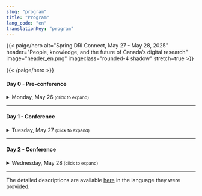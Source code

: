 ```yaml
---
slug: "program"
title: "Program"
lang_code: "en"
translationKey: "program"
---
```

{{< paige/hero
    alt="Spring DRI Connect, May 27 - May 28, 2025"
    header="People, knowledge, and the future of Canada’s digital research"
    image="header_en.png"
    imageclass="rounded-4 shadow"
    stretch=true >}}

{{< /paige/hero >}}

#### Day 0 - Pre-conference

<details>
  <summary class="h5">Monday, May 26<small class="text-muted d-print-none"> (click to expand)</small></summary>
  <div class="container">
    <div class="row mt-2">
      <div class="col-3 col-sm-2 bg-primary text-white">Time</div>
      <div class="col-2 bg-primary text-white">Location</div>
      <div class="col bg-primary text-white">Description</div>
    </div>
    <div class="row my-3">
      <div class="col-3 col-sm-2 text-nowrap">
        1:30 pm
        <span class="d-inline d-lg-none"><br /></span>
        (3 hours)
      </div>
      <div class="col-3 col-sm-2">École de technologie supérieure</div>
      <div class="col">
      <details>
          <summary class="h6">Magic Castle Workshop</summary>
          <p>
            <a href="https://docs.google.com/forms/d/e/1FAIpQLSdkUnZFEvWUTUX4naHZSx_pGKOjP5MA_j3GhVXdR9ebpIHU7w/viewform" target="_blank">Registration form</a>
          </p>
        </details>
        </div>
    </div>
  </div>
</details>

<hr />

#### Day 1 - Conference

<details>
  <summary class="h5">Tuesday, May 27<small class="text-muted d-print-none"> (click to expand)</small></summary>
  <div class="container">
    <div class="row mt-2">
      <div class="col-3 col-sm-2 bg-primary text-white">Time</div>
      <div class="col-3 col-sm-2 bg-primary text-white">Room</div>
      <div class="col bg-primary text-white">Description</div>
    </div>
    <div class="row my-3">
      <div class="col-3 col-sm-2 text-nowrap">
        8:00 am
        <span class="d-inline d-lg-none"><br /></span>
        (60 min)
      </div>
      <div class="col-3 col-sm-2">Atrium</div>
      <div class="col">Registration</div>
    </div>
    <div class="row my-4" >
      <div class="col-3 col-sm-2 text-nowrap">
        9:00 am
        <span class="d-inline d-lg-none"><br /></span>
        (30 min)
      </div>
      <div class="col-3 col-sm-2">BMO Amphitheatre</div>
      <div class="col">Opening Remarks</div>
    </div>
    <div class="row my-5.8" > <!--"row my-5" yields un expected spaces.-->
      <div class="col-3 col-sm-2 text-nowrap">
        9:30 am
        <span class="d-inline d-lg-none"><br /></span>
        (60 min)
      </div>
      <div class="col-3 col-sm-2">BMO Amphitheatre</div>
      <div class="col">
        <details>
          <summary class="h6">Keynote - AI’s role in digital research, ethical considerations in AI adoption, or data-driven decision-making in research environments
          </summary>
          <p>
            Dr. Sidney Shapiro, Business Analytics Professor and AI Researcher at the University of Lethbridge
          </p>
          <p>
          Artificial intelligence (and more recently, Generative AI) is rapidly transforming research across disciplines in Canada—shaping how studies are designed, how data is analyzed, and how knowledge is produced. This evolution is bringing about fundamental changes to research workflows, methods, and infrastructure. At the same time, it raises critical questions about how public research institutions can engage with AI meaningfully and sustainably, particularly in the context of growing disparities in digital research capacity.
          </p>
          <p>
          This keynote will examine the current and emerging role of AI in Canadian research, with a focus on infrastructure challenges and strategic considerations. While private industry has advanced rapidly in developing generative AI technologies using vast computational resources, academic institutions face structural limitations that affect their ability to keep pace. Limited access to high-performance computing, specialized engineering expertise, and integrated systems continues to restrict what public institutions can build, implement, or study. As generative AI becomes both a method for research and a subject of research itself, the question becomes: what infrastructure and strategy are needed to support this work in the academic context?
         </p>
         <p>
         The talk will highlight how AI is being used as a research tool to support discovery, enhance analysis, and enable new forms of scholarly communication. It will also address the increasing significance of generative AI as an object of research, with active inquiry taking place across domains such as ethics, linguistics, education, and computational science. This dual role presents a set of unique challenges for research planning, funding, and institutional coordination.
         </p>
         <p>
         Key issues to be addressed include uneven access to advanced computing infrastructure, gaps in workforce readiness, and the growing need for national coordination around shared resources such as compute, data, and software. The session will also explore how institutional and policy frameworks can support responsible AI adoption, with attention to governance, training, and ethical oversight. The keynote will conclude by outlining strategic priorities for building sustainable AI capacity in Canada's research ecosystem. These priorities extend beyond technical infrastructure to include talent development, interdisciplinary collaboration, and investment models that reflect both the promise and the complexity of AI in research.
          </p>
         </details>
       </div>
    </div>
    <div class="row my-3" style="background-color: rgba(255, 192, 0, 0.1)">
      <div class="col-3 col-sm-2 text-nowrap">
        10:30
        <span class="d-inline d-lg-none"><br /></span>
        (30 min)
      </div>
      <div class="col-3 col-sm-2">Atrium</div>
      <div class="col">Break</div>
    </div>
    <div class="row my-3">
      <div class="col-3 col-sm-2 text-nowrap">
        11:00 am
        <span class="d-inline d-lg-none"><br /></span>
        (15 min)
      </div>
      <div class="col-3 col-sm-2">BMO Amphitheatre</div>
      <div class="col">
        <details>
          <summary class="h6">Strengthening Global Training and Skills Development Partnerships: The ARDC-Alliance Staff Exchange Initiative
          </summary>
          <p>
            Catherine Di Vita, Training Coordinator, Digital Research Alliance of Canada; Kathryn Unsworth, Manager, Skilled Workforce Development, Australian Research Data Commons
          </p>
          <p>
            This presentation explores the staff exchange between the Alliance and the Australian Research Data Commons. We’ll provide an overview of both organizations, share priorities and insights from the first exchange, highlight progress to date, and outline plans to deepen international collaboration in DRI training and workforce development in both jurisdictions.
          </p>
        </details>
      </div>
    </div>
    <div class="row my-3">
      <div class="col-3 col-sm-2 text-nowrap">
        11:15 am
        <span class="d-inline d-lg-none"><br /></span>
        (15 min)
      </div>
      <div class="col-3 col-sm-2">BMO Amphitheatre</div>
      <div class="col">
        <details>
          <summary class="h6">Optimizing Training Reporting in Canada's Digital Research Infrastructure ecosystem: An ACENET led Pilot Project
          </summary>
          <p>
            Ines Hessler, CTO, ACENET
          </p>
          <p>
            Over the past decade, training has become an increasingly important part of our mission, with demand continuing to grow. To enhance our offerings and better leverage the data we collect, we launched a pilot project aimed at streamlining and standardizing training data collection and reporting processes. Since we don’t yet have full confidence in which metrics will best meet the Alliance’s national reporting needs, this project also includes a collaborative component to align our approach with broader Federation expectations.
          </p>
        </details>
      </div>
    </div>
    <div class="row my-3">
      <div class="col-3 col-sm-2 text-nowrap">
        11:30 am
        <span class="d-inline d-lg-none"><br /></span>
        (15 min)
      </div>
      <div class="col-3 col-sm-2">BMO Amphitheatre</div>
        <div class="col">
          <details>
            <summary class="h6">User Certification: Let's do it!
            </summary>
            <p>
              Sergey Mashchenko, High Performance Computing Technical Consultant at SHARCNET, and Paul Preney, High Performance Computing Technical Consultant at the University of Windsor
            </p>
            <p>
              In this presentation, we will discuss pros and cons of requiring users to go through a certification procedure. This can be a good way to force users to get some basic training, reducing a waste of the computing and staff resources.
            </p>
          </details>
        </div>
    </div>
    <div class="row my-3" >
      <div class="col-3 col-sm-2 text-nowrap">
        <span class="d-inline d-lg-none"><br /></span>
        11:45 AM
        <span class="d-inline d-lg-none"><br /></span>
        (15 min)
        </div>
      <div class="col-3 col-sm-2">BMO Amphitheatre</div>
        <div class="col">
          <details>
            <summary class="h6">Redefining Training Discovery: An Introduction to Explora, the New Training Portal
            </summary>
            <p>
              Catherine Di Vita, Training Coordinator, Digital Research Alliance of Canada; Ramses van Zon, HPC Systems Analyst, SciNet/ Chair, National Training Coordination Council; Chris Want, Programmer/Analyst, University of Alberta
            </p>
            <p>
              This presentation will cover the development of Explora, the National Training Discovery Portal, focusing on phase one: a centralized platform for the discovery of national DRI training events. We will demo Explora, discuss the need for wider access to training, development challenges, and invite community feedback to shape future versions.
            </p>
          </details>
        </div>
    </div>
    <div class="row my-3" style="background-color: rgba(255, 192, 0, 0.1)">
      <div class="col-3 col-sm-2 text-nowrap">
        12 PM
        <span class="d-inline d-lg-none"><br /></span>
        (60 min)
      </div>
      <div class="col-3 col-sm-2">Atrium</div>
      <div class="col">Lunch</div>
    </div>
    <div class="row my-3" >
      <div class="col-3 col-sm-2 text-nowrap" > 1pm (75min )
      </div>
      <div class="col-3 col-sm-2"></div>
      <div class="col"></div>
    </div>
    <details><!--start of Stream 1 details-->
      <summary class="h6"><strong>Stream 1: Advancing HPC</strong>
          </summary>
   <div class="row my-3" >
      <div class="col-3 col-sm-2 text-nowrap">
        1:00 PM
        <span class="d-inline d-lg-none"><br /></span>
        (30 min)
      </div>
      <div class="col-3 col-sm-2">BMO Amphitheatre</div>
      <div class="col">
        <details>
            <summary class="h6">The Future of HPC in the age of AI (AI clusters vs HPC systems. Are we ready?)
            </summary>
            <p>
              Roman Baranowski, DRI Software Architect, ARC UBC; Jeff Albert, Manager and Architect, Advanced Research Computing Infrastructure, University of Victoria
            <p>
              In this talk /panel discussion I/we would like to talk/discuss about the architectural differences between AI and 'typical' HPC based workflows and try to address the challenges we are facing and find a path forward.  We as an Alliance Community have to be ready .... so let's talk....
            </p>
          </details>
      </div>
    </div>
    <div class="row my-3" >
      <div class="col-3 col-sm-2 text-nowrap"> 1:30 PM
        <span class="d-inline d-lg-none"><br /></span>
        (15 min)
      </div>
      <div class="col-3 col-sm-2">BMO Amphitheatre</div>
      <div class="col">
        <details>
            <summary class="h6">Kubernetes as a Natural Evolution of HPC: Complementing, Not Competing
            </summary>
            <p>
              Shaun Bathgate, Senior Advanced Research Computing Systems Administrator, University of Victoria
            </p>
            <p>
              Kubernetes supports interactive services, microservice architectures, and ephemeral workloads. This talk shows how it complements traditional HPC by expanding workload types and improving deployment flexibility, while preserving the strengths of HPC in batch scheduling and computational throughput across research institutions.
            </p>
          </details>
      </div>
    </div>
    <div class="row my-3" >
      <div class="col-3 col-sm-2 text-nowrap">
        1:45 PM
        <span class="d-inline d-lg-none"><br /></span>
        (15 min)
      </div>
      <div class="col-3 col-sm-2">BMO Amphitheatre</div>
      <div class="col">
        <details>
          <summary class="h6">Beyond MPI And OpenMP: Teaching Parallel Programming in Modern Research Computing</summary>
          <p>
            Alex Razoumov, Research Solutions Lead, Research Computing, Simon Fraser University
          </p>
          <p>
            Since 2017, our parallel programming training has shifted from MPI/OpenMP to higher-level languages like Chapel, Julia, and Python. These courses cover parallelism across cores, nodes, and GPUs, offering scalable, easy-to-learn solutions for novice users -- without sacrificing the performance of traditional HPC frameworks.
          </p>
        </details>
      </div>
    </div>
    <div class="row my-3" >
      <div class="col-3 col-sm-2 text-nowrap">
        2:00 PM
        <span class="d-inline d-lg-none"><br /></span>
        (15 min)
      </div>
      <div class="col-3 col-sm-2">BMO Amphitheatre</div>
      <div class="col">
        <details>
          <summary class="h6">Research Computing and Data Storage at Scale: 10 Years, 140+ Webinars
          </summary>
          <p>
            Alex Razoumov, Research Solutions Lead, Research Computing, Simon Fraser University
          </p>
          <p>
            In our research computing webinars we have covered numerous tools that enhance simulation and data management workflows. This talk highlights four standout HPC+RDM tools: in-situ visualization, lossy 3D compression, distributed dataset storage with git-annex, and DAR (Disk ARchiver).
          </p>
        </details>
      </div>
    </div>
   </details><!--end of Stream 1 details-->
    <div class="row my-3" >
      <div class="col-3 col-sm-2 text-nowrap" >
      </div>
      <div class="col-3 col-sm-2"></div>
      <div class="col"></div>
    </div>
    <details><!--start of Stream 2 details-->
     <summary class="h6"><strong>Stream 2: Supporting excellence</strong>
          </summary>
    <div class="row my-3" >
      <div class="col-3 col-sm-2 text-nowrap">
        1:00 PM
        <span class="d-inline d-lg-none"><br /></span>
        (30 min)
      </div>
      <div class="col-3 col-sm-2">MB 3.435</div>
      <div class="col">
        <details>
            <summary class="h6">An open-minded discussion about communication to the research community
            </summary>
            <p>
              Marie-Helene Burle, Research Solutions Specialist, Simon Fraser University
            </p>
            <p>
              The Alliance has two important audiences: stake holders and researchers. Stake holders because without money nothing can be done; researchers because without them what’s the point? While communication to stake holders is mature, communication to the research community is lacking. I invite you to a roundtable to discuss this.
            </p>
          </details>
      </div>
    </div>
    <div class="row my-3" >
      <div class="col-3 col-sm-2 text-nowrap"> 1:30 PM
        <span class="d-inline d-lg-none"><br /></span>
        (15 min)
      </div>
      <div class="col-3 col-sm-2">MB 3.435</div>
      <div class="col">
        <details>
            <summary class="h6">Know Your Clients: Through the Traces of their Work
            </summary>
            <p>
              Mark Hahn, System Admin, Sharcnet-McMaster, Compute Ontario
            </p>
            <p>
              Understanding the researchers’ needs is critical to providing the infrastructure that enable them to maximize their contributions to their respective research areas. When researchers use DRAC resources they leave traces about their needs and successes. This starts with their user and group account details but extends out into their job records and research outputs. What can we tell about the needs and successes of our researchers by aggregating data from the various information sources that we currently have (e.g. user profiles, allocations, job records, publications, support tickets, etc) and what else could we learn by implementing new data collections that would give us more fine grained access to other key properties of research production (e.g. storage use, software utilization, job performance metrics, training registrations and outcomes, etc).
            </p>
          </details>
      </div>
    </div>
    <div class="row my-3" >
      <div class="col-3 col-sm-2 text-nowrap">
        1:45 PM
        <span class="d-inline d-lg-none"><br /></span>
        (15 min)
      </div>
      <div class="col-3 col-sm-2">MB 3.435</div>
      <div class="col">
        <details>
          <summary class="h6">Optimising Resource Utilisation in HPC: Tackling Waste in the Alliance Ecosystem</summary>
          <p>
            Moïra Dion, Analyst, Calcul Québec; Hélène Gingras, Analyst, Calcul Québec
          </p>
          <p>
            This talk explores resource waste in the Alliance ecosystem, focusing on Narval’s CPU, GPU, and memory inefficiencies. A three-month project identified 125 over-consumers, estimated waste costs at $88,605, and implemented improvements like educational resources and streamlined workflows to enhance resource utilization and user engagement.
          </p>
        </details>
      </div>
    </div>
    <div class="row my-3"  >
      <div class="col-3 col-sm-2 text-nowrap">
        2:00 PM
        <span class="d-inline d-lg-none"><br /></span>
        (15 min)
      </div>
      <div class="col-3 col-sm-2">MB 3.435</div>
      <div class="col">
        <details>
          <summary class="h6">Monitoring GPU utilization and waste management best practices (Accelerator Working Group)
          </summary>
          <p>
            Nikolai Sergueev, HPC Analyst, Calcul Québec/Université de Montréal
          </p>
          <p>
            <a href="https://docs.google.com/document/d/1vwas1KKeEDDf3PYVAfx1Auxsg-OQdRHx/edit?usp=sharing&ouid=109991764007851235677&rtpof=true&sd=true" target="_blank">Click here for the full description</a>
          </p>
        </details>
      </div>
    </div>
   </details><!--end of Stream 2 details-->
        <div class="row my-3" >
      <div class="col-3 col-sm-2 text-nowrap" >
      </div>
      <div class="col-3 col-sm-2"></div>
      <div class="col"></div>
    </div>
    <details><!--start of Stream 3 details-->
     <summary class="h6"><strong>Stream 3: Platforms for progress</strong>
          </summary>
    <div class="row my-3" >
      <div class="col-3 col-sm-2 text-nowrap">
        1:00 PM
        <span class="d-inline d-lg-none"><br /></span>
        (30 min)
      </div>
      <div class="col-3 col-sm-2">MB 3.445</div>
      <div class="col">
        <details>
            <summary class="h6">The Colibri Initiative: Towards Accessible Cloud Services
            </summary>
            <p>
              Sarah Cameron-Pesant, Advanced Research Computing Analyst - Humanities and Social Sciences Specialist, Calcul Québec / Université du Québec à Montréal; Lydia Vermeyden, Director for the development of new research services, Calcul Québec
            </p>
            <p>
              A strong need has been identified in the research community for ready-to-use open-source software that facilitates inter-institutional collaboration. The Colibri initiative is led by Calcul Québec to develop new, more accessible cloud services for researchers who do not have the technical skills or resources to use our current services.
            </p>
          </details>
      </div>
    </div>
    <div class="row my-3" >
      <div class="col-3 col-sm-2 text-nowrap"> 1:30 PM
        <span class="d-inline d-lg-none"><br /></span>
        (15 min)
      </div>
      <div class="col-3 col-sm-2">MB 3.445</div>
      <div class="col">
        <details>
            <summary class="h6">Does your DMP Template Needs a Refresh? A Cyber-Aware Approach to RDM
            </summary>
            <p>
              Luc Letarte, Research Cybersecurity and Compliance Specialist, UBC
            </p>
            <p>
              Data Management Plans (DMPs) – they seem simple, but are they? How can we navigate the complexities of data security? How can we design a one-size-fits-all template for diverse research needs while ensuring requirements are met? In today's digital age, the requirements for DMPs have evolved, with a heightened focus on cybersecurity, privacy, and compliance. In this lightning talk, we will present a summary of our updates to modernize the UBC DMP template with emphasize data security in mind, as well as meeting the increasing demands of funding agencies and regulatory bodies.
            </p>
          </details>
      </div>
    </div>
    <div class="row my-3" >
      <div class="col-3 col-sm-2 text-nowrap">
        1:45 PM
        <span class="d-inline d-lg-none"><br /></span>
        (15 min)
      </div>
      <div class="col-3 col-sm-2">MB 3.445</div>
      <div class="col">
        <details>
          <summary class="h6">DMP Assistant: Stable Present, Evolving Future</summary>
          <p>
            Marcus Closen, Product Lead, Data Management Planning, Digital Research Alliance of Canada
          </p>
          <p>
            DMP Assistant is the Canadian solution for data management planning. It provides a national, bi-lingual platform for Canadian researchers. This presentation considers the past, present, and future of DMP in Canada and the potential of greater collaboration between platforms like DMP Assistant and other DRI assets in the space.
          </p>
        </details>
      </div>
    </div>
    <div class="row my-3" >
      <div class="col-3 col-sm-2 text-nowrap">
        2:00 PM
        <span class="d-inline d-lg-none"><br /></span>
        (15 min)
      </div>
      <div class="col-3 col-sm-2">MB 3.445</div>
      <div class="col">
        <details>
          <summary class="h6">Adapting Open-Source: A Learning Opportunity for Research Support and Developers Alike
          </summary>
          <p>
            Danica Evering, Research Data Management Specialist, McMaster University and Richie Motorgeanu, Learning Resource Development Assistant, Sherman Centre for Digital Scholarship, McMaster University
          </p>
          <p>
            More researchers than ever are accessing digital research infrastructure and services: Advanced Research Computing, Research Data Management, and Research Software Development. Using our newly developed README Creator tool as a case study, this interactive talk explores the challenges and benefits of adapting open-source software as a multidisciplinary team of research support staff and students. We’ll end with a group discussion about researcher needs which could be addressed through open-source tools, training, or documentation and how we can collaborate across pillars while providing hands-on learning opportunities for future professionals.
          </p>
        </details>
      </div>
    </div>
    </details><!--end of Stream 3 details-->
    <div class="row my-3" style="background-color: rgba(255, 192, 0, 0.1)">
      <div class="col-3 col-sm-2 text-nowrap">
        2:15 PM
        <span class="d-inline d-lg-none"><br /></span>
        (30 min)
      </div>
      <div class="col-3 col-sm-2">Atrium</div>
      <div class="col">Break</div>
    </div>
    <div class="row my-3" >
      <div class="col-3 col-sm-2 text-nowrap">
        2:45 PM
        <span class="d-inline d-lg-none"><br /></span>
        (30 min)
      </div>
      <div class="col-3 col-sm-2">BMO Amphitheatre</div>
      <div class="col">
        <details>
          <summary class="h6">Research Data Management Demystified: Your Questions, Our Answers!
          </summary>
          <p>
            Amanda Tomé, Marcus Closen, Tristan Kuehn, Natalie Williams, Lee Wilson, RDM, Digital Research Alliance of Canada, and Caroline Baril, Calcul Québec
          </p>
          <p>
            The AMA (Ask Me Anything) style interactive session about research data management (RDM) practices and services will facilitate discussion, dispel myths about RDM practices, and foster mutual understanding between colleagues. The goal is to create greater connection and understanding between the different functional areas of the DRI ecosystem, to identify avenues for collaboration between RDM and other areas, and to understand gaps in knowledge that need further investigation.
          </p>
        </details>
      </div>
    </div>
    <div class="row my-3" >
      <div class="col-3 col-sm-2 text-nowrap">
        3:15 PM
        <span class="d-inline d-lg-none"><br /></span>
        (15 min)
      </div>
      <div class="col-3 col-sm-2">BMO Amphitheatre</div>
      <div class="col">
        <details>
          <summary class="h6">What Really Happens at FRDR? An Overview of Curation and Preservation Services
          </summary>
          <p>
            Natalie Williams, Curation Services Lead and Amanda Tomé, Preservation Coordinator, Digital Research Alliance of Canada
          <p>
            Representatives from the FRDR service team will discuss how curation and preservation activities prevent common issues with data reuse, extending the life and utility of research data.
          </p>
        </details>
      </div>
    </div>
    <div class="row my-3" >
      <div class="col-3 col-sm-2 text-nowrap">
        3:30 PM
        <span class="d-inline d-lg-none"><br /></span>
        (15 min)
      </div>
      <div class="col-3 col-sm-2">BMO Amphitheatre</div>
      <div class="col">
        <details>
          <summary class="h6">Building an Inter-Institutional and Cross-Functional Research Data Management Community: From Strategy to Implementation
          </summary>
          <p>
            Anneliese Eber, Research Data Management Librarian, University of Waterloo; Jennifer Abel, Research Data Management Librarian, University of Calgary; Michael Steeleworthy, Research Data Management Librarian, Wilfrid Laurier University
          </p>
          <p>
            During a nationwide workshop at the University of Waterloo, participants from libraries, research offices, and IT departments engaged in dynamic discussion sharing strategies and challenges to strengthen the digital research infrastructure community. This session will highlight key actionable recommendations from the workshop and foster discussion to continue this collaborative work.
          </p>
        </details>
      </div>
    </div>
     <div class="row my-3" >
      <div class="col-3 col-sm-2 text-nowrap">
        3:45 PM
        <span class="d-inline d-lg-none"><br /></span>
        (15 min)
      </div>
      <div class="col-3 col-sm-2">BMO Amphitheatre</div>
      <div class="col">
        <details>
          <summary class="h6">Laying the Foundation: The Pilot National Research Data Management Jumpstart
          </summary>
          <p>
            Jennifer Abel, Research Data Management Librarian, University of Calgary
          </p>
          <p>
            RDM Jumpstart is a free national program which introduces attendees to best practices in RDM using common tools to support research transparency and reproducibility. The pilot offering was held in May 2025. We will explore the motivations behind the program and how it works, as well as sharing preliminary feedback.
          </p>
        </details>
      </div>
    </div>
      <div class="row my-3" >
      <div class="col-3 col-sm-2 text-nowrap">
        4:00 PM
        <span class="d-inline d-lg-none"><br /></span>
        (15 min)
      </div>
      <div class="col-3 col-sm-2">BMO Amphitheatre</div>
      <div class="col">
        <details>
          <summary class="h6">Has Magic? False: File Format Signature Development for Research Data Formats
          </summary>
          <p>
            Amanda Tomé, Preservation Coordinator, Digital Research Alliance of Canada
          </p>
          <p>
            Understanding file formats is one of the first steps in determining preservation capabilities and risk to long-term access. However, digital preservation identification tools fail to identify many file formats associated with research data creating a barrier to an important initial step in the preservation process. This presentation will describe the ongoing work undertaken by the digital preservation team to develop file format signatures to help identify file formats found in the Federated Research Data Repository (FRDR). It also seeks to solicit feedback from the broader DRI community on other possible approaches to file format identification work.
          </p>
        </details>
      </div>
    </div>
      <div class="row my-3" >
      <div class="col-3 col-sm-2 text-nowrap">
        4:30 pm
      </div>
      <div class="col-3 col-sm-2">ÉTS</div>
      <div class="col">
        <details>
          <summary class="h6">Visit of supercomputers with Calcul Québec
          </summary>
          <p>
            <a href="https://events.myconferencesuite.com/ETSTours/reg/landing/" target="_blank">Registration form</a>
          </p>
        </details>
      </div>
    </div>
    <div class="row my-3" >
      <div class="col-3 col-sm-2 text-nowrap">
        6 pm
      </div>
      <div class="col-3 col-sm-2">Wienstein & Gavino's 1434 Crescent St, Montreal, Quebec H3G 2B6</div>
      <div class="col">DRI Connect Dinner</div>
    </div>
  </div>
</details>

<hr />

#### Day 2 - Conference

<details>
  <summary class="h5">Wednesday, May 28<small class="text-muted d-print-none"> (click to expand)</small></summary>
  <div class="container">
    <div class="row mt-2">
      <div class="col-3 col-sm-2 bg-primary text-white">Time</div>
      <div class="col-3 col-sm-2 bg-primary text-white">Room</div>
      <div class="col bg-primary text-white">Description</div>
    </div>
      <div class="row my-3" >
      <div class="col-3 col-sm-2 text-nowrap">
        9:00 AM
        <span class="d-inline d-lg-none"><br /></span>
        (60 min)
      </div>
      <div class="col-3 col-sm-2">BMO Amphitheatre</div>
      <div class="col">
        <details>
          <summary class="h6">Keynote - Health Sciences in the digital age
          </summary>
          <p>
            Dr. Guillaume Bourque, Professor in the Department of Human Genetics and Director of Bioinformatics at the McGill Genome Center. Board Director, Digital Research Alliance of Canada.
          </p>
          <p>
            <a href="https://alliancecan.ca/en/about/board-directors/guillaume-bourque" target="_blank">Link to bio</a>
          </p>
          <p>
          High-throughput technologies are transforming biomedical research by enabling the detailed characterization of individual genomes and cellular molecular processes at unprecedented resolution. When paired with advances in machine learning and artificial intelligence, these technologies hold immense promise for driving innovation in health sciences and improving healthcare outcomes. However, realizing this potential requires overcoming significant challenges in data management, software infrastructure, and computational resources. Here, I will present key initiatives addressing some of these challenges. The Global Alliance for Genomics and Health (GA4GH)—a not-for-profit alliance of over 500 organizations—is developing technical standards, policy frameworks, and tools to promote the responsible, voluntary, and secure use of genomic and related health data worldwide. I will also present SecureData4Health, a secure cloud-based infrastructure designed to support the analysis and sharing of genomic and health data. It builds on existing capabilities in Ontario through HPC4Health and adds a new compute node in Québec to enhance national capacity. Finally, I will introduce the Pan-Canadian Genome Library (PCGL), a landmark initiative unifying Canada’s human genome sequencing effort. PCGL establishes a centralized, federated data management system aligned with international standards and respectful of jurisdictional and cultural constraints around human genetic data. It supports both retrospective and new projects, ensuring long-term archival, accessibility, and integration of genomic, clinical, and phenotypic data. Together, these efforts lay the foundation for a robust, secure, and collaborative ecosystem that will accelerate genomic research and improve health outcomes across Canada and beyond.
          </p>
        </details>
      </div>
    </div>
    <div class="row my-3" >
    <div class="col-3 col-sm-2 text-nowrap">
        10:00 AM
        <span class="d-inline d-lg-none"><br /></span>
        (15 min)
      </div>
      <div class="col-3 col-sm-2">BMO Amphitheatre</div>
      <div class="col">
        <details>
          <summary class="h6">Humanities and Social Sciences Digital Research Infrastructure in Canada: Current State and Future Directions
          </summary>
          <p>
            Alyssa Arbuckle, Research Infrastructure Grants Officer; James MacGregor, Director, Research Infrastructure & Development
          </p>
          <p>
            <p>
            Recently the Canadian Research Knowledge Network and Érudit collaborated to survey humanities and social sciences (HSS) digital research infrastructure (DRI) in Canada. This presentation focuses on areas of confluence in HSS DRI, including the integration of PIDs through the Canadian PID Advisory Committee, coordinated by the Alliance with others.
          </p>
          </p>
        </details>
      </div>
    </div>
    <div class="row my-3" ><!--"row my-5" yields un expected spaces.-->
      <div class="col-3 col-sm-2 text-nowrap" >
        10:15 AM
        <span class="d-inline d-lg-none"><br /></span>
        (15 min)
      </div>
      <div class="col-3 col-sm-2">BMO Amphitheatre</div>
      <div class="col">
        <details>
          <summary class="h6">Qualitative supports and software for Humanities and Social Sciences (HSS) Researchers
          </summary>
          <p>
            Lina Harper, Humanities and Social Sciences Analyst, McGill; Jérémie Dion, Coordinator of the LibreQDA project and PhD candidate in STS at UQAM
          </p>
          <p>
            <p>
            A high level, introductory overview of qualitative research and needs of HSS researchers. We look at the goals and challenges of qualitative methods, proprietary software, and conclude with a preview of open source software. LibreQDA (in beta) is being developed with the support of Calcul Quebec.
          </p>
          </p>
        </details>
      </div>
    </div>
    <div class="row my-3" style="background-color: rgba(255, 192, 0, 0.1)">
      <div class="col-3 col-sm-2 text-nowrap">
        10:30 (30 min)
      </div>
      <div class="col-3 col-sm-2">Atrium</div>
      <div class="col">Break</div>
    </div>
    <div class="row my-3">
      <div class="col-3 col-sm-2 text-nowrap" > 11:00 AM
        <span class="d-inline d-lg-none"><br /></span>
        (75 min)
      </div>
      <div class="col-3 col-sm-2"> </div>
      <div class="col"> </div>
    </div>
    <details><!--start of Stream 1 details-->
     <summary class="h6"><strong>Stream 1: Secure Foundations</strong>
          </summary>
    <div class="row my-3" >
      <div class="col-3 col-sm-2 text-nowrap">
        11:00 AM
        <span class="d-inline d-lg-none"><br /></span>
        (15 min)
      </div>
      <div class="col-3 col-sm-2">BMO Amphitheatre</div>
      <div class="col">
        <details>
            <summary class="h6">Sensitive Research Computing with SciNet4Health
            </summary>
            <p>
              Shawn Winnington-Ball, Manager, Information System Security, SciNet, University of Toronto; Yohai Meiron, Scientific Applications Analyst, SciNet, University of Toronto
            <p>
              We introduce a secure computing enclave at SciNet High-Performance Computing Consortium. Codenamed S4H, this environment is already available to groups at the University of Toronto as a pilot project. S4H aims to meet researchers’ needs for hosting and working with sensitive data, which SciNet’s main cluster, Niagara, does not accommodate. We’ll explain how S4H data are encrypted at rest and access is hardened, talk about the difficulties of providing isolation for different research groups on a shared system, and explore the different components that make it possible, such as key management and containerization mechanisms.  We will also focus on our adoption of the Cybersecurity Maturity Model Certification (CMMC) framework, describing our journey deciphering the complexities of the NIST 800-171 control set, crafting Plans of Action and Milestones for compliance gaps, and internal and external assessments to verify compliance.
            </p>
          </details>
      </div>
    </div>
    <div class="row my-3" >
      <div class="col-3 col-sm-2 text-nowrap"> 11:15 AM
        <span class="d-inline d-lg-none"><br /></span>
        (15 min)
      </div>
      <div class="col-3 col-sm-2">BMO Amphitheatre</div>
      <div class="col">
        <details>
            <summary class="h6">Secure Data for Health (SD4H), a secure Digital Research Cloud
            </summary>
            <p>
              Nathalie Aerens, SD4Health platform manager, McGill; Pierre-Olivier Quirion, SD4H tech Lead, McGill - CQ - SD4H
            </p>
            <p>
              The future of Canada’s digital research in health and genomics is relying on robust privacy and security safeguards. Data security has always been a concern for human genomics research, and since its progressive but intensive usage of the Canadian DRI infrastructure, different levels of pressure have been put on us, Alliance members, to make our infrastructure secure.
            </p>
            <p>
              Achieving robust security for human health projects is no longer a distant goal. New requirements, like the recent update to the NIH Genomic Data Sharing Policy, have made it a priority for research groups previously less concerned with this aspect. The old approach of neglecting security demands is not viable for many new research projects.
             </p>
             <p>
              SD4H is based on an OpenStack cloud infrastructure managed jointly by McGill's Canadian Center for Computational Genomics (C3G) and Calcul Québec. Advanced Research Computing, Research Data Management, and Research Software services are developed and deployed on this infrastructure, providing privacy and security for its users.
            </p>
          </details>
      </div>
    </div>
    <div class="row my-3" >
      <div class="col-3 col-sm-2 text-nowrap">
        11:30 AM
        <span class="d-inline d-lg-none"><br /></span>
        (15 min)
      </div>
      <div class="col-3 col-sm-2">BMO Amphitheatre</div>
      <div class="col">
        <details>
          <summary class="h6">Federated Identities for Scientific Platforms Using CILogon</summary>
          <p>
            Darren Boss, Senior Research Computing Analyst, University of Victoria
          </p>
          <p>
            CILogon is used to simplify access to platforms via the EduGain identity federation. It enables easy user authentication and sharing of enriched identity data across multiple applications. CILogon is already being used in platforms like DMP Assistant, and the Cloud Connect pilot with more platform integrations in the planning phase.
          </p>
        </details>
      </div>
    </div>
    <div class="row my-3" >
      <div class="col-3 col-sm-2 text-nowrap">
        11:45 AM
        <span class="d-inline d-lg-none"><br /></span>
        (15 min)
      </div>
      <div class="col-3 col-sm-2">BMO Amphitheatre</div>
      <div class="col">
        <details>
          <summary class="h6">API Security
          </summary>
          <p>
            Ryan McRonald, Cybersecurity Manager, UVic / Arbutus Site
          </p>
          <p>
            APIs are the backbone of modern applications enabling integration and communication between systems.  However, with great connectivity comes great responsibility.  This technical talk will delve into API security, exploring the risks exposed via APIs, the best practices for securing APIs, and how to implement API security measures based on work to secure our community cloud APIs.  Join us to learn how to fortify your APIs against common threats.
          </p>
        </details>
      </div>
    </div>
    <div class="row my-3" >
      <div class="col-3 col-sm-2 text-nowrap">
        12:00 PM
        <span class="d-inline d-lg-none"><br /></span>
        (15 min)
      </div>
      <div class="col-3 col-sm-2">BMO Amphitheatre</div>
      <div class="col">
        <details>
          <summary class="h6">Controlled Access Management (CAM) for Research Data Initiative
          </summary>
          <p>
            Victoria Smith, Data Governance & Ethics Lead, Digital Research Alliance of Canada
          </p>
          <p>
            This presentation will provide a brief overview of the Controlled Access Management (CAM) for Research Data Initiative, including outputs from Phase 1, and current and planned work. Applying the principles of open science in the context of sensitive and restricted access research involve challenges on different levels.
          </p>
        </details>
      </div>
    </div>
  </details><!--end of Stream 1 details-->
    <div class="row my-3" >
      <div class="col-3 col-sm-2 text-nowrap" >
      </div>
      <div class="col-3 col-sm-2"> </div>
      <div class="col"> </div>
    </div>
    <details><!--start of Stream 2 details-->
     <summary class="h6"><strong>Stream 2: Innovating systems</strong>
          </summary>
    <div class="row my-3" >
      <div class="col-3 col-sm-2 text-nowrap">
        11:00 AM
        <span class="d-inline d-lg-none"><br /></span>
        (15 min)
      </div>
      <div class="col-3 col-sm-2">MB 3.435</div>
      <div class="col">
        <details>
            <summary class="h6">MonarQ Taking Flight
            </summary>
            <p>
              Lydia Vermeyden, Director for the development of new research services, Calcul Québec
            <p>
              2025 is the international year for quantum science and technology, marking 100 years since the first official publication of quantum mechanics. At Calcul Québec we are celebrating with the launch of our quantum services on MonarQ, our 24 qubit quantum computer. But what is quantum computing, and is it really that different from managing the classical systems, software and data that we know and love? What happens if classical and quantum systems are connected together? We will be discussing these questions while sharing our extraordinary journey of launching quantum computing services at Calcul Québec, and the amazing team that has made it possible. After all, successfully facilitating the research of tomorrow is not just about the latest technology, it's about the people that make it happen.
            </p>
          </details>
      </div>
    </div>
    <div class="row my-3" >
      <div class="col-3 col-sm-2 text-nowrap"> 11:15 AM
        <span class="d-inline d-lg-none"><br /></span>
        (15 min)
      </div>
      <div class="col-3 col-sm-2">MB 3.435</div>
      <div class="col">
        <details>
            <summary class="h6">PennyLane-Calculquebec: Streamlining Quantum Algorithm Research on MonarQ
            </summary>
            <p>
              Samuel Richard, Calcul Québec
            <p>
              Calcul Québec developed PennyLane-CalculQuébec, a software plugin enabling hybrid quantum-classical workflows on MonarQ, Canada's 24-qubit quantum computer by Anyon Systems. This session introduces key plugin features and an overview of the architecture, concluding with future enhancements aimed at broader integration with Canada’s evolving quantum research infrastructure.
            </p>
          </details>
      </div>
    </div>
    <div class="row my-3" >
      <div class="col-3 col-sm-2 text-nowrap">
        11:30 AM
        <span class="d-inline d-lg-none"><br /></span>
        (15 min)
      </div>
      <div class="col-3 col-sm-2">MB 3.435</div>
      <div class="col">
        <details>
          <summary class="h6">Streamlining Magic Castle clusters creation at Calcul Québec using Terraform cloud</summary>
          <p>
            Maxime Boissonneault, Director, Research and teaching support, Calcul Québec
          </p>
          <p>
             <a href="https://docs.google.com/document/d/1vwas1KKeEDDf3PYVAfx1Auxsg-OQdRHx/edit?usp=sharing&ouid=109991764007851235677&rtpof=true&sd=true" target="_blank">Click here for the full description</a>
          </p>
        </details>
      </div>
    </div>
    <div class="row my-3" >
      <div class="col-3 col-sm-2 text-nowrap">
        11:45 AM
        <span class="d-inline d-lg-none"><br /></span>
        (15 min)
      </div>
      <div class="col-3 col-sm-2">MB 3.435</div>
      <div class="col">
        <details>
          <summary class="h6">A Home Among the Clouds
          </summary>
          <p>
            Jeff Albert, Manager and Architect, Advanced Research Computing Infrastructure, University of Victoria
          </p>
          <p>
            Come hear the details of the Arbutus Cloud renewal, the exciting capabilities it's bringing forward, and an exploration of how the rapidly-changing global landscape has put a sudden spotlight on technology autonomy at every level.
          </p>
        </details>
      </div>
    </div>
    <div class="row my-3" >
      <div class="col-3 col-sm-2 text-nowrap">
        12:00 PM
        <span class="d-inline d-lg-none"><br /></span>
        (15 min)
      </div>
      <div class="col-3 col-sm-2">MB 3.435</div>
      <div class="col">
        <details>
          <summary class="h6">State of the Accelerators
          </summary>
          <p>
            Pawel Pomorski, HPC analyst, lead of Accelerators Working Group, Sharcnet
          </p>
          <p>
            The Alliance has just experienced a generational jump in the capabilities of its accelerator hardware, with hundreds of NVIDIA H100 GPUs and some MI300A APUs newly available. This session will discuss the impact of these changes and what we might expect in new accelerator hardware in the coming years.
          </p>
        </details>
      </div>
    </div>
  </details><!--end of Stream 2 details-->
    <div class="row my-3" >
      <div class="col-3 col-sm-2 text-nowrap" >
      </div>
      <div class="col-3 col-sm-2"> </div>
      <div class="col"> </div>
    </div>
    <details>
    <summary class="h6"><strong>Stream 3: Empowering research</strong>
          </summary>
    <div class="row my-3" >
      <div class="col-3 col-sm-2 text-nowrap">
        11:00 AM
        <span class="d-inline d-lg-none"><br /></span>
        (15 min)
      </div>
      <div class="col-3 col-sm-2">MB 3.445</div>
      <div class="col">
        <details>
            <summary class="h6">UseGalaxy Canada platform update
            </summary>
            <p>
              Carol Gauthier, Project Manager / Developper, Université de Sherbrooke / Calcul Québec
            <p>
             This talk will present the platform UseGalaxy.ca, the Canadian branch of the international UseGalaxy initiative, based on the open source Galaxy platform. We will provide an overview of its components, including the integration with the Alliance Cloud Connect Pilot project, as well as usage statistics and roadmap.
            </p>
          </details>
      </div>
    </div>
    <div class="row my-3" >
      <div class="col-3 col-sm-2 text-nowrap"> 11:15 AM
        <span class="d-inline d-lg-none"><br /></span>
        (15 min)
      </div>
      <div class="col-3 col-sm-2">MB 3.445</div>
      <div class="col">
        <details>
            <summary class="h6">CBRAIN: A Web-based Distributed Computing Platform for Collaborative Research
            </summary>
            <p>
              Bryan Caron, Director, Operations and Development (CBRAIN and NeuroHub) and Co-PI of NeuroHub, McGill University
            <p>
              CBRAIN is an open-source, research platform that enables scientists to perform large-scale data analyses using advanced scientific tools through an intuitive web interface. With over 2,000 users across 193 locations in 59 countries, CBRAIN connects researchers in neuroinformatics, genomics, and beyond to distributed computing and data resources.
            </p>
          </details>
      </div>
    </div>
    <div class="row my-3" >
      <div class="col-3 col-sm-2 text-nowrap">
        11:30 AM
        <span class="d-inline d-lg-none"><br /></span>
        (15 min)
      </div>
      <div class="col-3 col-sm-2">MB 3.445</div>
      <div class="col">
        <details>
          <summary class="h6">OSSecMon: High-Performance Linux Security Monitoring with eBPF</summary>
          <p>
            Gabriel Lapointe, Security Analyst, McGill University
          <p>
            First, we will explain the context in which OSSecMon was created (We had noticed deficiencies at certain levels concerning, among other things, basic security principles, e.g., non-repudiation, and this led us to develop a solution that did not yet exist). Afterwards, we will briefly overview the main technology used by the program (eBPF) and explain how we use it in ossecmon, followed by a brief overview of complementary tools used such as inotify, yara, and openscap. We will conclude by explaining how OSSecMon can be used to comply with certain standards such as NIST, ISO, etc. We will probably run out of time, but everything will be followed by a question period.
          </p>
        </details>
      </div>
    </div>
    <div class="row my-3" >
      <div class="col-3 col-sm-2 text-nowrap">
        11:45 AM
        <span class="d-inline d-lg-none"><br /></span>
        (15 min)
      </div>
      <div class="col-3 col-sm-2">MB 3.445</div>
      <div class="col">
        <details>
          <summary class="h6">Interactive HPC Computing with Open OnDemand
          </summary>
          <p>
            Grigory Shamov, Site Lead / HPC Specialist, University of Manitoba; James Willis, Scientific Applications Analyst, SciNet
          </p>
          <p>
            In this talk, we will introduce Open OnDemand, a web-based interface designed to provide easy access to High-Performance Computing (HPC) resources. Terminal-based interfaces can be challenging for new users with limited experience, resulting in a steep learning curve. Open OnDemand aims to make HPC more accessible by offering an intuitive graphical interface that simplifies the process of submitting, monitoring and managing jobs. We will explore the key features of Open OnDemand, including web-based access, job management, file management and support for interactive applications like Jupyter Notebooks, RStudio, and VS Code. Additionally, we will demonstrate the SciNet and Grex Open OnDemand portal and discuss their deployment and use cases.
          </p>
        </details>
      </div>
    </div>
    <div class="row my-3" >
      <div class="col-3 col-sm-2 text-nowrap">
        12:00 PM
        <span class="d-inline d-lg-none"><br /></span>
        (15 min)
      </div>
      <div class="col-3 col-sm-2">MB 3.445</div>
      <div class="col">
        <details>
          <summary class="h6">From Bash Scripts to GitOps: Automating Kubernetes Deployments with ArgoCD
          </summary>
          <p>
            Shaun Bathgate, Senior Advanced Research Computing Systems Administrator, University of Victoria
          </p>
          <p>
            This session introduces GitOps as a structured, version-controlled approach to Kubernetes management. By comparing imperative scripts with ArgoCD-driven workflows, attendees will learn how declarative infrastructure, automated sync, and secure secret handling simplify operations and improve stability across single or multi-cluster research environments.
          </p>
        </details>
      </div>
    </div>
    </details><!--end of Stream 3 details-->
    <div class="row my-3" style="background-color: rgba(255, 192, 0, 0.1)">
      <div class="col-3 col-sm-2 text-nowrap">
        12:15 PM
        <span class="d-inline d-lg-none"><br /></span>
        (60 min)
      </div>
      <div class="col-3 col-sm-2">Atrium</div>
      <div class="col">Lunch</div>
    </div>
    <div class="row my-3" >
      <div class="col-3 col-sm-2 text-nowrap">
        1:15 PM
        <span class="d-inline d-lg-none"><br /></span>
        (30 min)
      </div>
      <div class="col-3 col-sm-2">BMO Amphitheatre</div>
      <div class="col">
        <details>
          <summary class="h6">Alliance projects and initiatives updates
          </summary>
          <p>
            Session details coming soon
          </p>
        </details>
      </div>
    </div>
    <div class="row my-3" >
      <div class="col-3 col-sm-2 text-nowrap">
        1:45 PM
        <span class="d-inline d-lg-none"><br /></span>
        (45 min)
      </div>
      <div class="col-3 col-sm-2">BMO Amphitheatre</div>
      <div class="col">
        <details>
          <summary class="h6">Alliance Fireside Chat
          </summary>
          <p>
            Session details coming soon
          </p>
        </details>
      </div>
    </div>
    <div class="row my-3" >
      <div class="col-3 col-sm-2 text-nowrap">
        2:30 PM
        <span class="d-inline d-lg-none"><br /></span>
        (30 min)
      </div>
      <div class="col-3 col-sm-2">BMO Amphitheatre</div>
      <div class="col">George Ross Closing Remarks</div>
    </div>
    <div class="row my-3">
      <div class="col-3 col-sm-2 text-nowrap">
        3:00 pm
      </div>
      <div class="col-3 col-sm-2">Atrium</div>
      <div class="col">Networking and end of program</div>
    </div>
  </div>
</details>
<hr />
The detailed descriptions are available <a href="https://docs.google.com/document/d/1vwas1KKeEDDf3PYVAfx1Auxsg-OQdRHx/edit?usp=sharing&ouid=109991764007851235677&rtpof=true&sd=true" target="_blank">here</a>  in the language they were provided.
